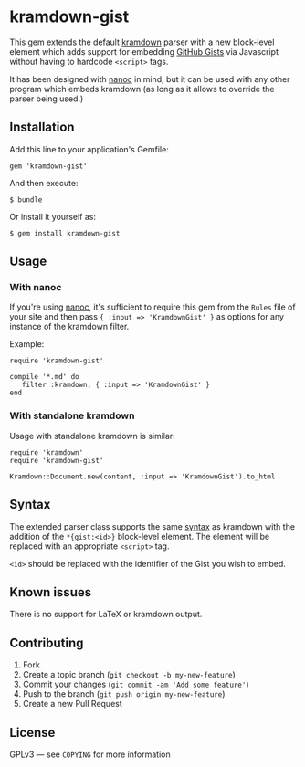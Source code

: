 kramdown-gist
=============

This gem extends the default [kramdown][] parser with a new block-level
element which adds support for embedding [GitHub Gists][gists] via
Javascript without having to hardcode `<script>` tags.

It has been designed with [nanoc][] in mind, but it can be used with
any other program which embeds kramdown (as long as it allows to
override the parser being used.)


Installation
------------

Add this line to your application's Gemfile:

    gem 'kramdown-gist'

And then execute:

    $ bundle

Or install it yourself as:

    $ gem install kramdown-gist


Usage
-----

### With nanoc

If you're using [nanoc][], it's sufficient to require this gem from the
`Rules` file of your site and then pass `{ :input => 'KramdownGist' }` as
options for any instance of the kramdown filter.

Example:

    require 'kramdown-gist'

    compile '*.md' do
       filter :kramdown, { :input => 'KramdownGist' }
    end


### With standalone kramdown

Usage with standalone kramdown is similar:

    require 'kramdown'
    require 'kramdown-gist'

    Kramdown::Document.new(content, :input => 'KramdownGist').to_html


Syntax
------

The extended parser class supports the same [syntax][km-syntax] as kramdown
with the addition of the `*{gist:<id>}` block-level element. The element
will be replaced with an appropriate `<script>` tag.

`<id>` should be replaced with the identifier of the Gist you wish to embed.


Known issues
------------

There is no support for LaTeX or kramdown output.


Contributing
------------

1. Fork
2. Create a topic branch (`git checkout -b my-new-feature`)
3. Commit your changes (`git commit -am 'Add some feature'`)
4. Push to the branch (`git push origin my-new-feature`)
5. Create a new Pull Request


License
-------

GPLv3 &mdash; see `COPYING` for more information


[kramdown]: http://kramdown.rubyforge.org/
[km-syntax]: http://kramdown.rubyforge.org/syntax.html
[gists]: https://gist.github.com/
[nanoc]: http://nanoc.stoneship.org/
